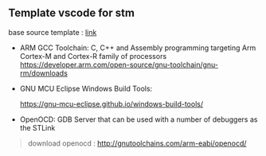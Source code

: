 ## Template vscode for stm
base source template : [link](https://github.com/mhorsche/F746_NucleoTemplate)


* ARM GCC Toolchain: C, C++ and Assembly programming targeting Arm Cortex-M and Cortex-R family of processors
https://developer.arm.com/open-source/gnu-toolchain/gnu-rm/downloads

* GNU MCU Eclipse Windows Build Tools:

  https://gnu-mcu-eclipse.github.io/windows-build-tools/

* OpenOCD: GDB Server that can be used with a number of debuggers as the STLink
> download openocd : http://gnutoolchains.com/arm-eabi/openocd/
